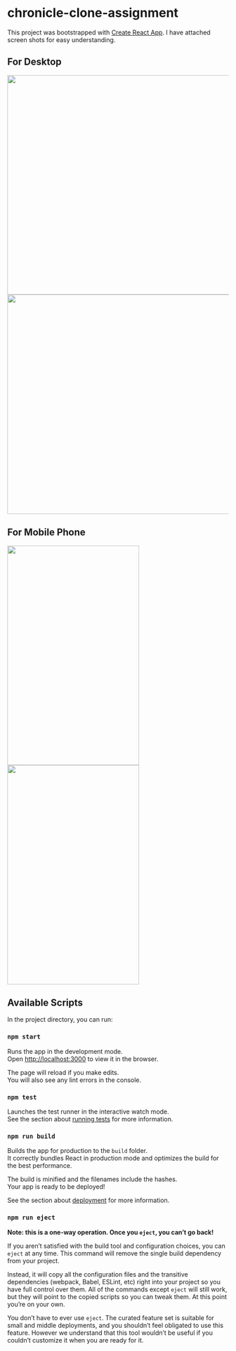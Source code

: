 # chronicle-clone-assignment


This project was bootstrapped with [Create React App](https://github.com/facebook/create-react-app).
I have attached screen shots for easy understanding.
## For Desktop

<img src="https://github.com/altruisticdream/chronicle-clone-assignment/assets/63090622/6dacd72b-7846-474c-899a-2650fd54cea0" width="1000" height="500">
<img src="https://github.com/altruisticdream/chronicle-clone-assignment/assets/63090622/e181f402-e92b-4e49-b1a7-6fdcce6e8756" width="1000" height="500">

## For Mobile Phone

<img src="https://github.com/altruisticdream/chronicle-clone-assignment/assets/63090622/9d89840f-7230-4c5b-bb69-e779727031a4" width="300" height="500">
<img src="https://github.com/altruisticdream/chronicle-clone-assignment/assets/63090622/f9ae6c84-df94-4385-bff0-02a240fdd26b" width="300" height="500">

## Available Scripts

In the project directory, you can run:

### `npm start`

Runs the app in the development mode.<br />
Open [http://localhost:3000](http://localhost:3000) to view it in the browser.

The page will reload if you make edits.<br />
You will also see any lint errors in the console.

### `npm test`

Launches the test runner in the interactive watch mode.<br />
See the section about [running tests](https://facebook.github.io/create-react-app/docs/running-tests) for more information.

### `npm run build`

Builds the app for production to the `build` folder.<br />
It correctly bundles React in production mode and optimizes the build for the best performance.

The build is minified and the filenames include the hashes.<br />
Your app is ready to be deployed!

See the section about [deployment](https://facebook.github.io/create-react-app/docs/deployment) for more information.

### `npm run eject`

**Note: this is a one-way operation. Once you `eject`, you can’t go back!**

If you aren’t satisfied with the build tool and configuration choices, you can `eject` at any time. This command will remove the single build dependency from your project.

Instead, it will copy all the configuration files and the transitive dependencies (webpack, Babel, ESLint, etc) right into your project so you have full control over them. All of the commands except `eject` will still work, but they will point to the copied scripts so you can tweak them. At this point you’re on your own.

You don’t have to ever use `eject`. The curated feature set is suitable for small and middle deployments, and you shouldn’t feel obligated to use this feature. However we understand that this tool wouldn’t be useful if you couldn’t customize it when you are ready for it.
